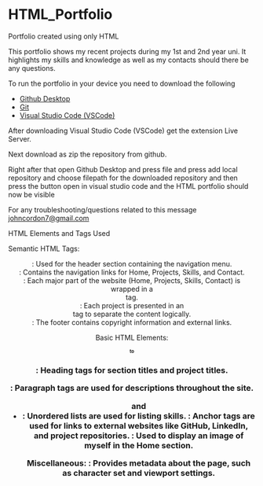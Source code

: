 # HTML_Portfolio
 Portfolio created using only HTML 

This portfolio shows my recent projects during my 1st and 2nd year uni. It highlights my skills and knowledge as well as my contacts should there be any questions.

To run the portfolio in your device you need to download the following
- [Github Desktop](https://desktop.github.com/download/)
- [Git](https://git-scm.com/)
- [Visual Studio Code (VSCode)](https://code.visualstudio.com/)

After downloading Visual Studio Code (VSCode) get the extension Live Server.

Next download as zip the repository from github.

Right after that open Github Desktop and press file and press add local repository and choose filepath for the downloaded repository and then press the button open in visual studio code and the HTML portfolio should now be visible

For any troubleshooting/questions related to this message johncordon7@gmail.com

HTML Elements and Tags Used

Semantic HTML Tags:
<header>: Used for the header section containing the navigation menu.
<nav>: Contains the navigation links for Home, Projects, Skills, and Contact.
<section>: Each major part of the website (Home, Projects, Skills, Contact) is wrapped in a <section> tag.
<article>: Each project is presented in an <article> tag to separate the content logically.
<footer>: The footer contains copyright information and external links.

Basic HTML Elements:
<h1> to <h3>: Heading tags for section titles and project titles.
<p>: Paragraph tags are used for descriptions throughout the site.
<ul> and <li>: Unordered lists are used for listing skills.
<a>: Anchor tags are used for links to external websites like GitHub, LinkedIn, and project repositories.
<img>: Used to display an image of myself in the Home section.

Miscellaneous:
<meta>: Provides metadata about the page, such as character set and viewport settings.
<title>: Sets the title for the browser tab.